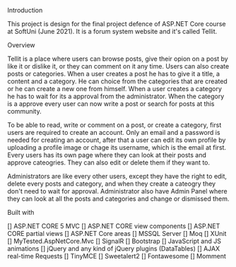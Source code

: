 Introduction

This project is design for the final project defence of ASP.NET Core course at SoftUni (June 2021). It is a forum system website and it's called Tellit.

Overview

Tellit is a place where users can browse posts, give their opion on a post by like it or dislike it, or they can comment on it any time. Users can also create posts or categories. When a user creates a post he has to give it a title, a content and a category. He can choice from the categories that are created or he can create a new one from himself. When a user creates a category he has to wait for its a approval from the administrator. When the category is a approve every user can now write a post or search for posts at this community.

To be able to read, write or comment on a post, or create a category, first users are required to create an account. Only an email and a password is needed for creating an account, after that a user can edit its own profile by uploading a profile image or chage its username, which is the email at first. Every users has its own page where they can look at their posts and approve cateogries. They can also edit or delete them if they want to.

Administrators are like every other users, except they have the right to edit, delete every posts and category, and when they create a cateogry they don't need to wait for approval. Administrator also have Admin Panel where they can look at all the posts and categories and change or dismissed them. 

Built with

[] ASP.NET CORE 5 MVC
[] ASP.NET CORE view components
[] ASP.NET CORE partial views
[] ASP.NET Core areas
[] MSSQL Server
[] Moq 
[] XUnit
[] MyTested.AspNetCore.Mvc
[] SignalR
[] Bootstrap
[] JavaScript and JS animations
[] jQuery and any kind of jQuery plugins (DataTables)
[] AJAX real-time Requests
[] TinyMCE
[] Sweetalert2
[] Fontawesome
[] Momment
